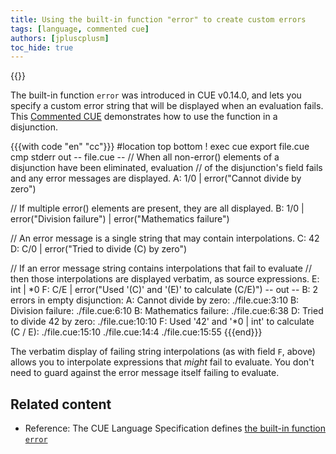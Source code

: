 ```yaml
---
title: Using the built-in function "error" to create custom errors
tags: [language, commented cue]
authors: [jpluscplusm]
toc_hide: true
---
```

{{<sidenote text="Requires CUE v0.14.0 or later" >}}

The built-in function `error` was introduced in CUE v0.14.0, and lets you
specify a custom error string that will be displayed when an evaluation fails.
This [Commented CUE]({{<relref"docs/howto/about-commented-cue-guides">}})
demonstrates how to use the function in a disjunction.

{{{with code "en" "cc"}}}
#location top bottom
! exec cue export file.cue
cmp stderr out
-- file.cue --
// When all non-error() elements of a disjunction have been eliminated, evaluation
// of the disjunction's field fails and any error messages are displayed.
A: 1/0 | error("Cannot divide by zero")

// If multiple error() elements are present, they are all displayed.
B: 1/0 | error("Division failure") | error("Mathematics failure")

// An error message is a single string that may contain interpolations.
C: 42
D: C/0 | error("Tried to divide \(C) by zero")

// If an error message string contains interpolations that fail to evaluate
// then those interpolations are displayed verbatim, as source expressions.
E: int | *0
F: C/E | error("Used '\(C)' and '\(E)' to calculate \(C/E)")
-- out --
B: 2 errors in empty disjunction:
A: Cannot divide by zero:
    ./file.cue:3:10
B: Division failure:
    ./file.cue:6:10
B: Mathematics failure:
    ./file.cue:6:38
D: Tried to divide 42 by zero:
    ./file.cue:10:10
F: Used '42' and '*0 | int' to calculate (C / E):
    ./file.cue:15:10
    ./file.cue:14:4
    ./file.cue:15:55
{{{end}}}

The verbatim display of failing string interpolations (as with field `F`,
above) allows you to interpolate expressions that *might* fail to evaluate.
You don't need to guard against the error message itself failing to evaluate.

## Related content

- Reference: The CUE Language Specification defines
  [the built-in function `error`]({{<relref"docs/reference/spec/#error">}})
